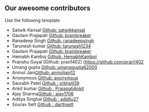## Our awesome contributors

Use the following template

- Satwik Kansal [Github: satwikkansal](https://github.com/satwikkansal)
- Gautam Prajapati [Github: brainbreaker](https://github.com/brainbreaker)
- Ranadeep Singh [Github: ranadeepsingh](https://github.com/ranadeepsingh)
- Tarunesh kumar [Github: tarunesh1234](https://github.com/tarunesh1234)
- Gautam Prajapati [Github: brainbreaker](https://github.com/brainbreaker)
- Hemabh Kamboj [Github: HemabhKamboj](https://github.com/HemabhKamboj)
- Pranshu Goyal [Github: pran1402] (https://github.com/pran1402
- Umang gupta [Github: umanggupta62000](https://github.com/umanggupta62000)
- Anmol Jain[Github: anmoljain12](https://github.com/anmoljain12)
- Anonymous [Github: anonymous](https://github.com/anonymous)
- Saurabh Patel [Github : srbhptl39](https://github.com/srbhptl39)
- Ankit kumar [Github : PrajapatiAnkit](https://github.com/PrajapatiAnkit/)
- Ajay Sharma[Github : ajay1706](http://github.com/ajay1706)
- Aditya Singhal [Github : adidtu27](https://github.com/adidtu27)
- Sourav Sett [Github : darthsett](https://github.com/darthsourav)

